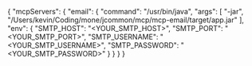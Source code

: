 {
  "mcpServers": {
    "email": {
      "command": "/usr/bin/java",
      "args": [
        "-jar",
        "/Users/kevin/Coding/mone/jcommon/mcp/mcp-email/target/app.jar"
      ],
      "env": {
        "SMTP_HOST": "<YOUR_SMTP_HOST>",
        "SMTP_PORT": "<YOUR_SMTP_PORT>",
        "SMTP_USERNAME": "<YOUR_SMTP_USERNAME>",
        "SMTP_PASSWORD": "<YOUR_SMTP_PASSWORD>"
      }
    }
  }
}